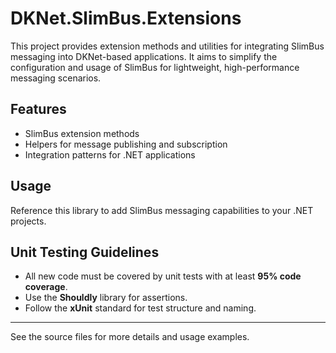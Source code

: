 # DKNet.SlimBus.Extensions

This project provides extension methods and utilities for integrating SlimBus messaging into DKNet-based applications. It aims to simplify the configuration and usage of SlimBus for lightweight, high-performance messaging scenarios.

## Features
- SlimBus extension methods
- Helpers for message publishing and subscription
- Integration patterns for .NET applications

## Usage
Reference this library to add SlimBus messaging capabilities to your .NET projects.

## Unit Testing Guidelines
- All new code must be covered by unit tests with at least **95% code coverage**.
- Use the **Shouldly** library for assertions.
- Follow the **xUnit** standard for test structure and naming.

---

See the source files for more details and usage examples.
